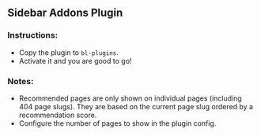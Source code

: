 ## Sidebar Addons Plugin

### Instructions:
* Copy the plugin to `bl-plugins`.
* Activate it and you are good to go!

### Notes:
* Recommended pages are only shown on individual pages (including 404 page slugs). They are based on the current page slug ordered by a recommendation score.
* Configure the number of pages to show in the plugin config.
